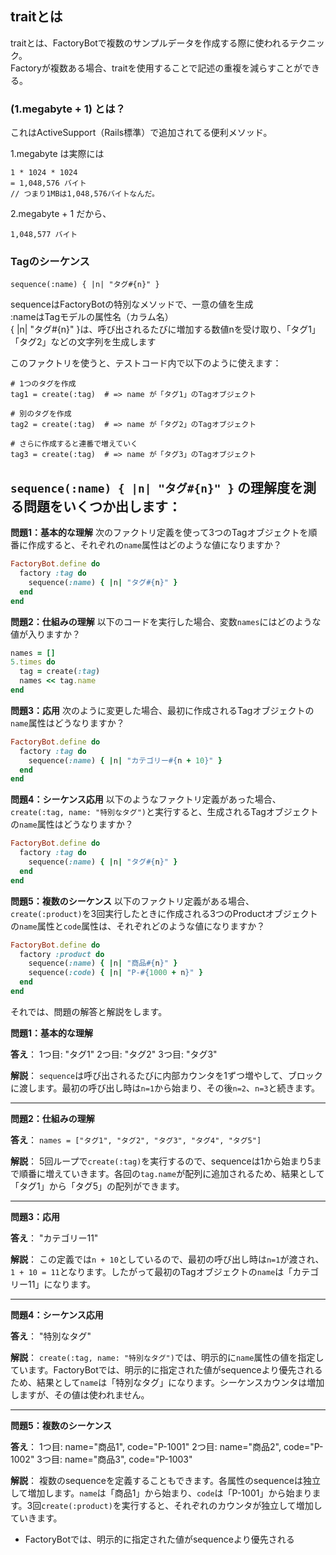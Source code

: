 
## traitとは
traitとは、FactoryBotで複数のサンプルデータを作成する際に使われるテクニック。<br>
Factoryが複数ある場合、traitを使用することで記述の重複を減らすことができる。<br>

### (1.megabyte + 1) とは？
これはActiveSupport（Rails標準）で追加されてる便利メソッド。<br>

1.megabyte は実際には
```
1 * 1024 * 1024
= 1,048,576 バイト
// つまり1MBは1,048,576バイトなんだ。
```

2.megabyte + 1 だから、
```
1,048,577 バイト
```

### Tagのシーケンス
```
sequence(:name) { |n| "タグ#{n}" }
```
sequenceはFactoryBotの特別なメソッドで、一意の値を生成<br>
:nameはTagモデルの属性名（カラム名）<br>
{ |n| "タグ#{n}" }は、呼び出されるたびに増加する数値nを受け取り、「タグ1」「タグ2」などの文字列を生成します<br>



このファクトリを使うと、テストコード内で以下のように使えます：
```
# 1つのタグを作成
tag1 = create(:tag)  # => name が「タグ1」のTagオブジェクト

# 別のタグを作成
tag2 = create(:tag)  # => name が「タグ2」のTagオブジェクト

# さらに作成すると連番で増えていく
tag3 = create(:tag)  # => name が「タグ3」のTagオブジェクト
```


## `sequence(:name) { |n| "タグ#{n}" }` の理解度を測る問題をいくつか出します：

**問題1：基本的な理解**
次のファクトリ定義を使って3つのTagオブジェクトを順番に作成すると、それぞれの`name`属性はどのような値になりますか？

```ruby
FactoryBot.define do
  factory :tag do
    sequence(:name) { |n| "タグ#{n}" }
  end
end
```

**問題2：仕組みの理解**
以下のコードを実行した場合、変数`names`にはどのような値が入りますか？

```ruby
names = []
5.times do
  tag = create(:tag)
  names << tag.name
end
```

**問題3：応用**
次のように変更した場合、最初に作成されるTagオブジェクトの`name`属性はどうなりますか？

```ruby
FactoryBot.define do
  factory :tag do
    sequence(:name) { |n| "カテゴリー#{n + 10}" }
  end
end
```

**問題4：シーケンス応用**
以下のようなファクトリ定義があった場合、`create(:tag, name: "特別なタグ")`と実行すると、生成されるTagオブジェクトの`name`属性はどうなりますか？

```ruby
FactoryBot.define do
  factory :tag do
    sequence(:name) { |n| "タグ#{n}" }
  end
end
```

**問題5：複数のシーケンス**
以下のファクトリ定義がある場合、`create(:product)`を3回実行したときに作成される3つのProductオブジェクトの`name`属性と`code`属性は、それぞれどのような値になりますか？

```ruby
FactoryBot.define do
  factory :product do
    sequence(:name) { |n| "商品#{n}" }
    sequence(:code) { |n| "P-#{1000 + n}" }
  end
end
```


それでは、問題の解答と解説をします。

**問題1：基本的な理解**

**答え**：
1つ目: "タグ1"
2つ目: "タグ2"
3つ目: "タグ3"

**解説**：
`sequence`は呼び出されるたびに内部カウンタを1ずつ増やして、ブロックに渡します。最初の呼び出し時は`n=1`から始まり、その後`n=2`、`n=3`と続きます。

---

**問題2：仕組みの理解**

**答え**：
`names = ["タグ1", "タグ2", "タグ3", "タグ4", "タグ5"]`

**解説**：
5回ループで`create(:tag)`を実行するので、sequenceは1から始まり5まで順番に増えていきます。各回の`tag.name`が配列に追加されるため、結果として「タグ1」から「タグ5」の配列ができます。

---

**問題3：応用**

**答え**：
"カテゴリー11"

**解説**：
この定義では`n + 10`としているので、最初の呼び出し時は`n=1`が渡され、`1 + 10 = 11`となります。したがって最初のTagオブジェクトの`name`は「カテゴリー11」になります。

---

**問題4：シーケンス応用**

**答え**：
"特別なタグ"

**解説**：
`create(:tag, name: "特別なタグ")`では、明示的に`name`属性の値を指定しています。FactoryBotでは、明示的に指定された値がsequenceより優先されるため、結果として`name`は「特別なタグ」になります。シーケンスカウンタは増加しますが、その値は使われません。

---

**問題5：複数のシーケンス**

**答え**：
1つ目: name="商品1", code="P-1001"
2つ目: name="商品2", code="P-1002"
3つ目: name="商品3", code="P-1003"

**解説**：
複数のsequenceを定義することもできます。各属性のsequenceは独立して増加します。`name`は「商品1」から始まり、`code`は「P-1001」から始まります。3回`create(:product)`を実行すると、それぞれのカウンタが独立して増加していきます。


- FactoryBotでは、明示的に指定された値がsequenceより優先される
